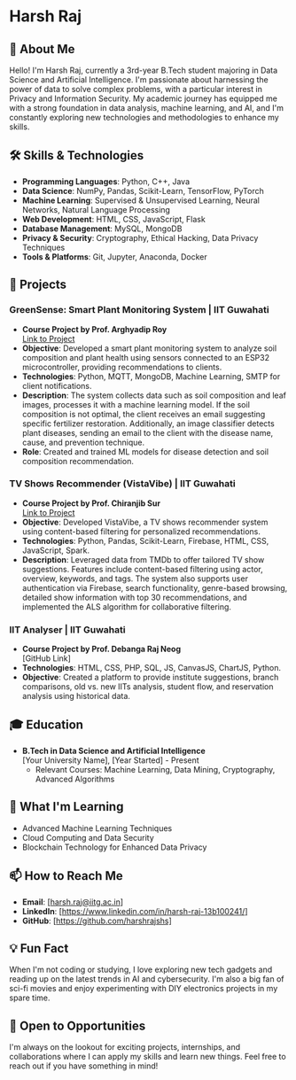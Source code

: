 # Harsh Raj

## 👋 About Me

Hello! I'm Harsh Raj, currently a 3rd-year B.Tech student majoring in Data Science and Artificial Intelligence. I'm passionate about harnessing the power of data to solve complex problems, with a particular interest in Privacy and Information Security. My academic journey has equipped me with a strong foundation in data analysis, machine learning, and AI, and I'm constantly exploring new technologies and methodologies to enhance my skills.

## 🛠 Skills & Technologies

- **Programming Languages**: Python, C++, Java
- **Data Science**: NumPy, Pandas, Scikit-Learn, TensorFlow, PyTorch
- **Machine Learning**: Supervised & Unsupervised Learning, Neural Networks, Natural Language Processing
- **Web Development**: HTML, CSS, JavaScript, Flask
- **Database Management**: MySQL, MongoDB
- **Privacy & Security**: Cryptography, Ethical Hacking, Data Privacy Techniques
- **Tools & Platforms**: Git, Jupyter, Anaconda, Docker

## 🚀 Projects

### GreenSense: Smart Plant Monitoring System | IIT Guwahati
- **Course Project by Prof. Arghyadip Roy**  
  [Link to Project](https://shorturl.at/iZQn9)
- **Objective**: Developed a smart plant monitoring system to analyze soil composition and plant health using sensors connected to an ESP32 microcontroller, providing recommendations to clients.
- **Technologies**: Python, MQTT, MongoDB, Machine Learning, SMTP for client notifications.
- **Description**: The system collects data such as soil composition and leaf images, processes it with a machine learning model. If the soil composition is not optimal, the client receives an email suggesting specific fertilizer restoration. Additionally, an image classifier detects plant diseases, sending an email to the client with the disease name, cause, and prevention technique.
- **Role**: Created and trained ML models for disease detection and soil composition recommendation.

### TV Shows Recommender (VistaVibe) | IIT Guwahati
- **Course Project by Prof. Chiranjib Sur**  
  [Link to Project](https://shorturl.at/DwYry)
- **Objective**: Developed VistaVibe, a TV shows recommender system using content-based filtering for personalized recommendations.
- **Technologies**: Python, Pandas, Scikit-Learn, Firebase, HTML, CSS, JavaScript, Spark.
- **Description**: Leveraged data from TMDb to offer tailored TV show suggestions. Features include content-based filtering using actor, overview, keywords, and tags. The system also supports user authentication via Firebase, search functionality, genre-based browsing, detailed show information with top 30 recommendations, and implemented the ALS algorithm for collaborative filtering.

### IIT Analyser | IIT Guwahati
- **Course Project by Prof. Debanga Raj Neog**  
  [GitHub Link]
- **Technologies**: HTML, CSS, PHP, SQL, JS, CanvasJS, ChartJS, Python.
- **Objective**: Created a platform to provide institute suggestions, branch comparisons, old vs. new IITs analysis, student flow, and reservation analysis using historical data.

## 🎓 Education

- **B.Tech in Data Science and Artificial Intelligence**  
  [Your University Name], [Year Started] - Present  
  - Relevant Courses: Machine Learning, Data Mining, Cryptography, Advanced Algorithms

## 🌱 What I'm Learning

- Advanced Machine Learning Techniques
- Cloud Computing and Data Security
- Blockchain Technology for Enhanced Data Privacy

## 📫 How to Reach Me

- **Email**: [harsh.raj@iitg.ac.in]
- **LinkedIn**: [https://www.linkedin.com/in/harsh-raj-13b100241/]
- **GitHub**: [https://github.com/harshrajshs]

## 💡 Fun Fact

When I'm not coding or studying, I love exploring new tech gadgets and reading up on the latest trends in AI and cybersecurity. I'm also a big fan of sci-fi movies and enjoy experimenting with DIY electronics projects in my spare time.

## 🤝 Open to Opportunities

I'm always on the lookout for exciting projects, internships, and collaborations where I can apply my skills and learn new things. Feel free to reach out if you have something in mind!

